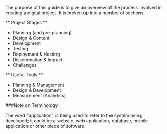 The purpose of this guide is to give an overview of the process involved in creating a digital project.  It is broken up into a number of sections

** Project Stages **
- Planning (and pre-planning)
- Design & Content
- Development
- Testing
- Deployment & Hosting
- Dissemination & Impact
- Challenges

** Useful Tools **

- Planning & Management
- Design & Development
- Measurement (Analytics)

###Note on Terminology
 
The word "application" is being used to refer to the system being developed; it could be a website, web application, database, mobile application or other piece of software


